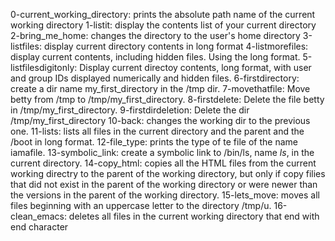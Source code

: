 0-current_working_directory: prints the absolute path name of the current working directory
1-listit: display the contents list of your current directory
2-bring_me_home: changes the directory to the user's home directory
3-listfiles: display current directory contents in long format
4-listmorefiles: display current contents, including hidden files. Using the long format.
5-listfilesdigitonly: Display current directoy contents, long format, with user and group IDs displayed numerically and hidden files.
6-firstdirectory: create a dir name my_first_directory in the /tmp dir.
7-movethatfile: Move betty from /tmp to /tmp/my_first_directory.
8-firstdelete: Delete the file betty in /tmp/my_first_directory.
9-firstdirdeletion: Delete the dir /tmp/my_first_directory
10-back: changes the working dir to the previous one.
11-lists: lists all files in the current directory and the parent and the /boot in long format.
12-file_type: prints the type of te file of the name iamafile.
13-symbolic_link: create a symbolic link to /bin/ls, name _ls_, in the current directory.
14-copy_html: copies all the HTML files from the current working directry to the parent of the working directory, but only if copy filies that did not exist in the parent of the working directory or were newer than the versions in the parent of the working directory.
15-lets_move: moves all files beginning with an uppercase letter to the directory /tmp/u.
16-clean_emacs: deletes all files in the current working directory that end with end character
